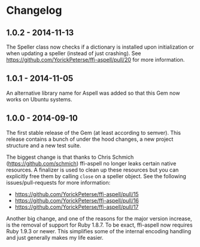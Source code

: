 # Changelog

## 1.0.2 - 2014-11-13

The Speller class now checks if a dictionary is installed upon initialization or
when updating a speller (instead of just crashing). See
<https://github.com/YorickPeterse/ffi-aspell/pull/20> for more information.

## 1.0.1 - 2014-11-05

An alternative library name for Aspell was added so that this Gem now works on
Ubuntu systems.

## 1.0.0 - 2014-09-10

The first stable release of the Gem (at least according to semver). This release
contains a bunch of under the hood changes, a new project structure and a new
test suite.

The biggest change is that thanks to Chris Schmich
(<https://github.com/schmich>) ffi-aspell no longer leaks certain native
resources. A finalizer is used to clean up these resources but you can
explicitly free them by calling `close` on a speller object. See the following
issues/pull-requests for more information:

* <https://github.com/YorickPeterse/ffi-aspell/pull/15>
* <https://github.com/YorickPeterse/ffi-aspell/pull/16>
* <https://github.com/YorickPeterse/ffi-aspell/pull/17>

Another big change, and one of the reasons for the major version increase, is
the removal of support for Ruby 1.8.7. To be exact, ffi-aspell now requires Ruby
1.9.3 or newer. This simplifies some of the internal encoding handling and just
generally makes my life easier.
